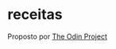 # receitas
Proposto por [The Odin Project](https://www.theodinproject.com/paths/foundations/courses/foundations/lessons/recipes)
